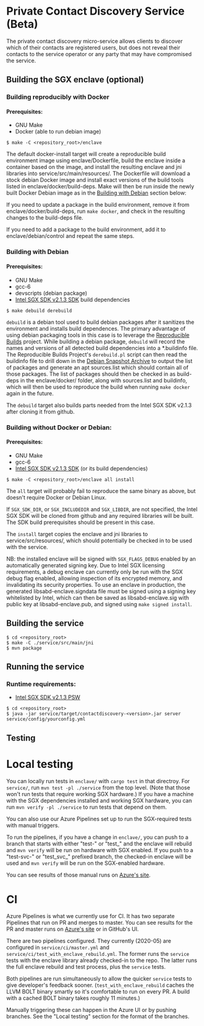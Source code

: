 # Private Contact Discovery Service (Beta)

The private contact discovery micro-service allows clients to discover which of their
contacts are registered users, but does not reveal their contacts to the service operator
or any party that may have compromised the service.

## Building the SGX enclave (optional)

### Building reproducibly with Docker

#### Prerequisites:
- GNU Make
- Docker (able to run debian image)

`````
$ make -C <repository_root>/enclave
`````

The default docker-install target will create a reproducible build environment image using
enclave/Dockerfile, build the enclave inside a container based on the image, and install
the resulting enclave and jni libraries into service/src/main/resources/. The Dockerfile
will download a stock debian Docker image and install exact versions of the build tools
listed in enclave/docker/build-deps. Make will then be run inside the newly built Docker
Debian image as in the [Building with Debian](#building-with-debian) section below:

If you need to update a package in the build environment, remove it from
enclave/docker/build-deps, run `make docker`, and check in the resulting changes to the
build-deps file.

If you need to add a package to the build environment, add it to enclave/debian/control
and repeat the same steps.

### Building with Debian

#### Prerequisites:
- GNU Make
- gcc-6
- devscripts (debian package)
- [Intel SGX SDK v2.1.3 SDK](https://github.com/intel/linux-sgx/tree/sgx_2.1.3) build dependencies

`````
$ make debuild derebuild
`````

`debuild` is a debian tool used to build debian packages after it sanitizes the
environment and installs build dependences. The primary advantage of using debian
packaging tools in this case is to leverage the [Reproducible
Builds](https://wiki.debian.org/ReproducibleBuilds) project. While building a debian
package, `debuild` will record the names and versions of all detected build dependencies
into a *.buildinfo file. The Reproducible Builds Project's `derebuild.pl` script can then
read the buildinfo file to drill down in the [Debian Snapshot
Archive](http://snapshot.debian.org/) to output the list of packages and generate an apt
sources.list which should contain all of those packages. The list of packages should then
be checked in as build-deps in the enclave/docker/ folder, along with sources.list and
buildinfo, which will then be used to reproduce the build when running `make docker`
again in the future.

The `debuild` target also builds parts needed from the Intel SGX SDK v2.1.3 after cloning it
from github.

### Building without Docker or Debian:

#### Prerequisites:
- GNU Make
- gcc-6
- [Intel SGX SDK v2.1.3 SDK](https://github.com/intel/linux-sgx/tree/sgx_2.1.3) (or its build dependencies)

`````
$ make -C <repository_root>/enclave all install
`````

The `all` target will probably fail to reproduce the same binary as above, but doesn't
require Docker or Debian Linux.

If `SGX_SDK_DIR`, or `SGX_INCLUDEDIR` and `SGX_LIBDIR`, are not specified, the Intel SGX SDK
will be cloned from github and any required libraries will be built. The SDK build
prerequisites should be present in this case.

The `install` target copies the enclave and jni libraries to service/src/resources/, which
should potentially be checked in to be used with the service.

NB: the installed enclave will be signed with `SGX_FLAGS_DEBUG` enabled by an automatically
generated signing key. Due to Intel SGX licensing requirements, a debug enclave can
currently only be run with the SGX debug flag enabled, allowing inspection of its
encrypted memory, and invalidating its security properties. To use an enclave in
production, the generated libsabd-enclave.signdata file must be signed using a signing key
whitelisted by Intel, which can then be saved as libsabd-enclave.sig with public key at
libsabd-enclave.pub, and signed using `make signed install`.

## Building the service

`````
$ cd <repository_root>
$ make -C ./service/src/main/jni
$ mvn package
`````

## Running the service

### Runtime requirements:
- [Intel SGX SDK v2.1.3 PSW](https://github.com/intel/linux-sgx/tree/sgx_2.1.3#install-the-intelr-sgx-psw)

`````
$ cd <repository_root>
$ java -jar service/target/contactdiscovery-<version>.jar server service/config/yourconfig.yml
`````

## Testing

# Local testing
You can locally run tests in `enclave/` with `cargo test` in that directroy. For
`service/`, run `mvn test -pl ./service` from the top level. (Note that those
won't run tests that require working SGX hardware.) If you have a machine with
the SGX dependencies installed and working SGX hardware, you can run `mvn verify
-pl ./service` to run tests that depend on them.

You can also use our Azure Pipelines set up to run the SGX-required tests with
manual triggers.

To run the pipelines, if you have a change in `enclave/`, you can push to a
branch that starts with either "test-" or "test_" and the enclave will rebuild
and `mvn verify` will be run on hardware with SGX enabled. If you push to a
"test-svc-" or "test_svc_" prefixed branch, the checked-in enclave will be used
and `mvn verify` will be run on the SGX-enabled hardware.

You can see results of those manual runs on
[Azure's site](https://dev.azure.com/signal-testing/directory-testing/_build).

# CI

Azure Pipelines is what we currently use for CI. It has two separate Pipelines
that run on PR and merges to master. You can see results for the PR and master
runs on
[Azure's site](https://dev.azure.com/signal-testing/directory-testing/_build) or
in GitHub's UI.

There are two pipelines configured. They currently (2020-05) are configured in
`service/ci/master.yml` and `service/ci/test_with_enclave_rebuild.yml`. The
former runs the `service` tests with the enclave library already checked-in to
the repo. The latter runs the full enclave rebuild and test process, plus the
`service` tests.

Both pipelines are run simultaneously to allow the quicker `service` tests to
give developer's feedback sooner. (`test_with_enclave_rebuild` caches the LLVM
BOLT binary smartly so it's comfortable to run on every PR. A build with a
cached BOLT binary takes roughly 11 minutes.)

Manually triggering these can happen in the Azure UI or by pushing branches. See
the "Local testing" section for the format of the branches.